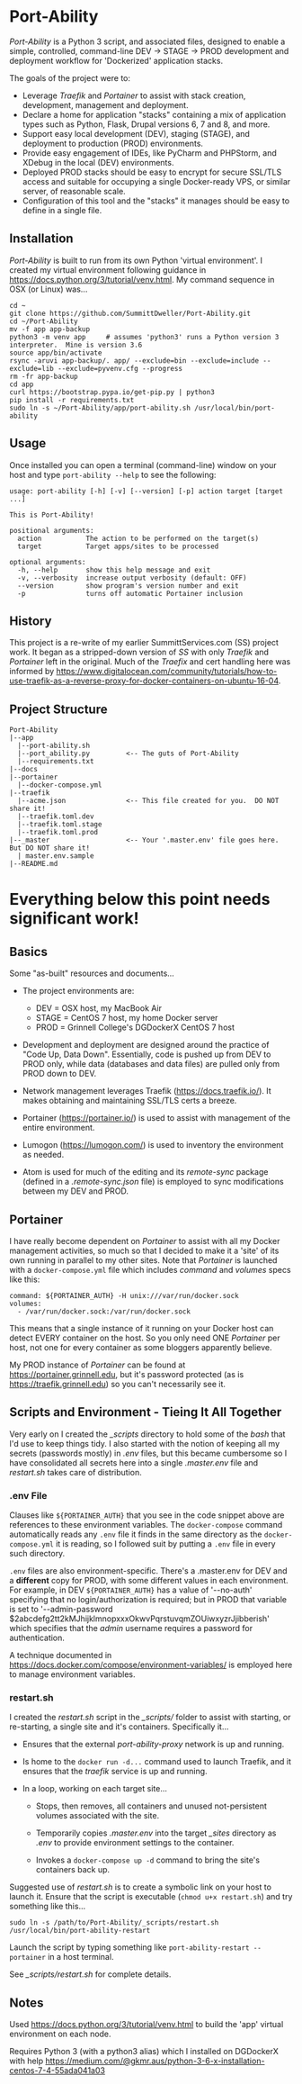 # Port-Ability

_Port-Ability_ is a Python 3 script, and associated files, designed to enable a simple, controlled, command-line DEV -> STAGE -> PROD development and deployment workflow for 'Dockerized' application stacks.

The goals of the project were to:

  - Leverage _Traefik_ and _Portainer_ to assist with stack creation, development, management and deployment.
  - Declare a home for application "stacks" containing a mix of application types such as Python, Flask, Drupal versions 6, 7 and 8, and more.  
  - Support easy local development (DEV), staging (STAGE), and deployment to production (PROD) environments.  
  - Provide easy engagement of IDEs, like PyCharm and PHPStorm, and XDebug in the local (DEV) environments.
  - Deployed PROD stacks should be easy to encrypt for secure SSL/TLS access and suitable for occupying a single Docker-ready VPS, or similar server, of reasonable scale.  
  - Configuration of this tool and the "stacks" it manages should be easy to define in a single file.

## Installation

_Port-Ability_ is built to run from its own Python 'virtual environment'.  I created my virtual environment following guidance in https://docs.python.org/3/tutorial/venv.html. My command sequence in OSX (or Linux) was...

```
cd ~
git clone https://github.com/SummittDweller/Port-Ability.git
cd ~/Port-Ability
mv -f app app-backup
python3 -m venv app     # assumes 'python3' runs a Python version 3 interpreter.  Mine is version 3.6
source app/bin/activate
rsync -aruvi app-backup/. app/ --exclude=bin --exclude=include --exclude=lib --exclude=pyvenv.cfg --progress
rm -fr app-backup
cd app
curl https://bootstrap.pypa.io/get-pip.py | python3
pip install -r requirements.txt
sudo ln -s ~/Port-Ability/app/port-ability.sh /usr/local/bin/port-ability
```

## Usage

Once installed you can open a terminal (command-line) window on your host and type `port-ability --help` to see the following:

```
usage: port-ability [-h] [-v] [--version] [-p] action target [target ...]

This is Port-Ability!

positional arguments:
  action           The action to be performed on the target(s)
  target           Target apps/sites to be processed

optional arguments:
  -h, --help       show this help message and exit
  -v, --verbosity  increase output verbosity (default: OFF)
  --version        show program's version number and exit
  -p               turns off automatic Portainer inclusion
```

## History

This project is a re-write of my earlier SummittServices.com (SS) project work.  It began as a stripped-down version of _SS_ with only _Traefik_ and _Portainer_ left in the original.  Much of the _Traefix_ and cert handling here was informed by https://www.digitalocean.com/community/tutorials/how-to-use-traefik-as-a-reverse-proxy-for-docker-containers-on-ubuntu-16-04.  

## Project Structure

```
Port-Ability  
|--app
  |--port-ability.sh
  |--port_ability.py         <-- The guts of Port-Ability
  |--requirements.txt  
|--docs
|--portainer
  |--docker-compose.yml
|--traefik  
  |--acme.json               <-- This file created for you.  DO NOT share it!
  |--traefik.toml.dev
  |--traefik.toml.stage
  |--traefik.toml.prod
|--_master                   <-- Your '.master.env' file goes here.  But DO NOT share it!
  | master.env.sample
|--README.md
```

# Everything below this point needs significant work!

## Basics
Some "as-built" resources and documents...

- The project environments are:

    - DEV = OSX host, my MacBook Air
    - STAGE = CentOS 7 host, my home Docker server
    - PROD = Grinnell College's DGDockerX CentOS 7 host

- Development and deployment are designed around the practice of "Code Up, Data Down".  Essentially, code is pushed up from DEV to PROD only, while data (databases and data files) are pulled only from PROD down to DEV.

- Network management leverages Traefik (https://docs.traefik.io/).  It makes obtaining and maintaining SSL/TLS certs a breeze.  

- Portainer (https://portainer.io/) is used to assist with management of the entire environment.  

- Lumogon (https://lumogon.com/) is used to inventory the environment as needed.  

- Atom is used for much of the editing and its _remote-sync_ package (defined in a _.remote-sync.json_ file) is employed to sync modifications between my DEV and PROD.


## Portainer

I have really become dependent on _Portainer_ to assist with all my Docker management activities, so much so that I decided to make it a 'site' of its own running in parallel to my other sites.  Note that _Portainer_ is launched with a `docker-compose.yml` file which includes _command_ and _volumes_ specs like this:

```
command: ${PORTAINER_AUTH} -H unix:///var/run/docker.sock
volumes:
  - /var/run/docker.sock:/var/run/docker.sock
```

This means that a single instance of it running on your Docker host can detect EVERY container on the host.  So you only need ONE _Portainer_ per host, not one for every container as some bloggers apparently believe.

My PROD instance of _Portainer_ can be found at https://portainer.grinnell.edu, but it's password protected (as is https://traefik.grinnell.edu) so you can't necessarily see it.


## Scripts and Environment - Tieing It All Together

Very early on I created the *_scripts* directory to hold some of the _bash_ that I'd use to keep things tidy.  I also started with the notion of keeping all my secrets (passwords mostly) in _.env_ files, but this became cumbersome so I have consolidated all secrets here into a single _.master.env_ file and _restart.sh_ takes care of distribution.

### .env File

Clauses like `${PORTAINER_AUTH}` that you see in the code snippet above are references to these environment variables.  The `docker-compose` command automatically reads any `.env` file it finds in the same directory as the `docker-compose.yml` it is reading, so I followed suit by putting a `.env` file in every such directory.

`.env` files are also environment-specific.  There's a .master.env for DEV and a **different** copy for PROD, with some different values in each environment.  For example, in DEV `${PORTAINER_AUTH}` has a value of '--no-auth' specifying that no login/authorization is required; but in PROD that variable is set to '--admin-password $2abcdefg2tt2kMJhijklmnopxxxOkwvPqrstuvqmZOUiwxyzrJjibberish' which specifies that the _admin_ username requires a password for authentication.

A technique documented in https://docs.docker.com/compose/environment-variables/ is employed here to manage environment variables.

### restart.sh

I created the _restart.sh_ script in the *_scripts/* folder to assist with starting, or re-starting, a single site and it's containers. Specifically it...

  - Ensures that the external _port-ability-proxy_ network is up and running.

  - Is home to the `docker run -d...` command used to launch Traefik, and it ensures that the _traefik_ service is up and running.

  - In a loop, working on each target site...

      - Stops, then removes, all containers and unused not-persistent volumes associated with the site.

      - Temporarily copies _.master.env_ into the target *_sites* directory as _.env_ to provide environment settings to the container.

      - Invokes a `docker-compose up -d` command to bring the site's containers back up.

Suggested use of _restart.sh_ is to create a symbolic link on your host to launch it.  Ensure that the script is executable (`chmod u+x restart.sh`) and try something like this...

```
sudo ln -s /path/to/Port-Ability/_scripts/restart.sh /usr/local/bin/port-ability-restart
```
Launch the script by typing something like `port-ability-restart --portainer` in a host terminal.

See *_scripts/restart.sh* for complete details.

## Notes

Used https://docs.python.org/3/tutorial/venv.html to build the 'app' virtual environment on each node.

Requires Python 3 (with a python3 alias) which I installed on DGDockerX with help https://medium.com/@gkmr.aus/python-3-6-x-installation-centos-7-4-55ada041a03
